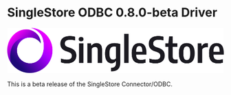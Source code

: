 # SingleStore ODBC 0.8.0-beta Driver
![logo](singlestore_logo_horizontal_color_on-white_rgb.png)

This is a beta release of the SingleStore Connector/ODBC.

